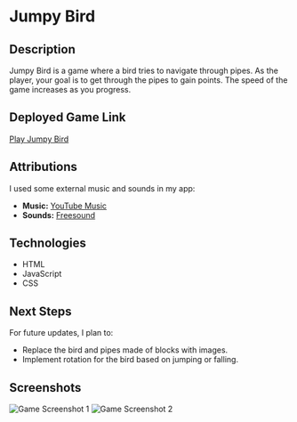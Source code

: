 # Jumpy Bird

## Description
Jumpy Bird is a game where a bird tries to navigate through pipes. As the player, your goal is to get through the pipes to gain points. The speed of the game increases as you progress.

## Deployed Game Link
[Play Jumpy Bird](https://sayedhamed3.github.io/JumpyBird/index.html)

## Attributions
I used some external music and sounds in my app:
- **Music:** [YouTube Music](https://www.youtube.com/watch?v=V8zaj61n-FE&ab_channel=jjguy2)
- **Sounds:** [Freesound](https://freesound.org/)

## Technologies
- HTML
- JavaScript
- CSS

## Next Steps
For future updates, I plan to:
- Replace the bird and pipes made of blocks with images.
- Implement rotation for the bird based on jumping or falling.

## Screenshots
![Game Screenshot 1](https://github.com/user-attachments/assets/52efb47b-8d63-47dd-936b-f93ee2972944)
![Game Screenshot 2](https://github.com/user-attachments/assets/df77cd33-d33f-4517-9101-dca7adb59b70)
